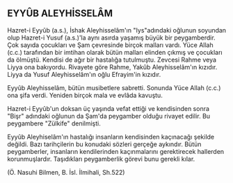## EYYÛB ALEYHİSSELÂM

Hazret-i Eyyûb (a.s.), İshak Aleyhisselâm'ın "Iys"adındaki oğlunun soyundan olup Hazret-i Yusuf (a.s.)'la aynı asırda yaşamış büyük bir pey­gamberdir. Çok sayıda çocukları ve Şam çevresin­de birçok malları vardı. Yüce Allah (c.c.) tarafın­dan bir imtihan olarak bütün malları elinden çık­mış ve çocukları da ölmüştü. Kendisi de ağır bir hastalığa tutulmuştu. Zevcesi Rahme veya Liyya ona bakıyordu. Rivayete göre Rahme, Yakûb Aleyhisselâm'ın kızıdır. Liyya da Yusuf Aleyhisselâm'ın oğlu Efrayim'in kızıdır.

Eyyûb Aleyhisselâm, bütün musibetlere sabret­ti. Sonunda Yüce Allah (c.c.) ona şifa verdi. Yeni­den birçok mala ve evlâda kavuştu.

Hazret-i Eyyûb'un doksan üç yaşında vefat etti­ği ve kendisinden sonra "Bişr" adındaki oğlunun da Şam'da peygamber olduğu rivayet edilir. Bu peygambere "Zülkife" denilmişti.

Eyyûb Aleyhiselâm'ın hastalığı insanların ken­disinden kaçınacağı şekilde değildi. Bazı tarihçile­rin bu konudaki sözleri gerçeğe aykındır. Bütün peygamberler, insanların kendilerinden kaçınma­larını gerektirecek hallerden korunmuşlardır. Taşı­dıkları peygamberlik görevi bunu gerekli kılar.

(Ö. Nasuhi Bilmen, B. İsl. İlmihali, Sh.522)
